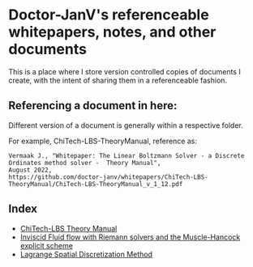 # Doctor-JanV's referenceable whitepapers, notes, and other documents

This is a place where I store version controlled copies of documents I create,
with the intent of sharing them in a referenceable fashion.

## Referencing a document in here:

Different version of a document is generally within a respective folder.

For example, ChiTech-LBS-TheoryManual, reference as:
```
Vermaak J., "Whitepaper: The Linear Boltzmann Solver - a Discrete Ordinates method solver -  Theory Manual",
August 2022,
https://github.com/doctor-janv/whitepapers/ChiTech-LBS-TheoryManual/ChiTech-LBS-TheoryManual_v_1_12.pdf
```

## Index
- [ChiTech-LBS Theory Manual](./ChiTech-LBS-TheoryManual/ChiTech-LBS-TheoryManual_v_1_13.pdf)
- [Inviscid Fluid flow with Riemann solvers and the Muscle-Hancock explicit scheme](./InviscidHydro_MHM/MHM_HLLC_v_1_0.pdf)
- [Lagrange Spatial Discretization Method](./LagrangeSDM/LagrangeSDM_v_1_0.pdf)
